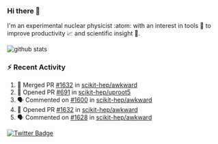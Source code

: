 ### Hi there 👋 

I'm an experimental nuclear physicist :atom: with an interest in tools :wrench: to improve productivity :chart_with_upwards_trend: and scientific insight :telescope:.

![github stats](https://github-readme-stats.vercel.app/api?username=agoose77&show_icons=true&hide_rank=true&hide_title=true&bg_color=30,e76445,904e95&text_color=efe3ec&icon_color=efe3ec)
<!--
**agoose77/agoose77** is a ✨ _special_ ✨ repository because its `README.md` (this file) appears on your GitHub profile.

Here are some ideas to get you started:

- 🔭 I’m currently working on ...
- 🌱 I’m currently learning ...
- 👯 I’m looking to collaborate on ...
- 🤔 I’m looking for help with ...
- 💬 Ask me about ...
- 📫 How to reach me: ...
- 😄 Pronouns: ...
- ⚡ Fun fact: ...
-->

### :zap: Recent Activity
<!--START_SECTION:activity-->
1. 🎉 Merged PR [#1632](https://github.com/scikit-hep/awkward/pull/1632) in [scikit-hep/awkward](https://github.com/scikit-hep/awkward)
2. 💪 Opened PR [#691](https://github.com/scikit-hep/uproot5/pull/691) in [scikit-hep/uproot5](https://github.com/scikit-hep/uproot5)
3. 🗣 Commented on [#1600](https://github.com/scikit-hep/awkward/issues/1600) in [scikit-hep/awkward](https://github.com/scikit-hep/awkward)
4. 💪 Opened PR [#1632](https://github.com/scikit-hep/awkward/pull/1632) in [scikit-hep/awkward](https://github.com/scikit-hep/awkward)
5. 🗣 Commented on [#1628](https://github.com/scikit-hep/awkward/issues/1628) in [scikit-hep/awkward](https://github.com/scikit-hep/awkward)
<!--END_SECTION:activity-->


[![Twitter Badge](https://img.shields.io/twitter/follow/agoose77?style=flat-square&logo=Twitter&logoColor=white&color=cornflowerblue)](https://twitter.com/agoose77)
